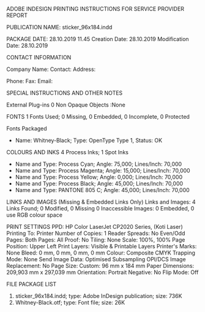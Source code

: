 ADOBE INDESIGN PRINTING INSTRUCTIONS FOR SERVICE PROVIDER REPORT

PUBLICATION NAME: sticker_96x184.indd

PACKAGE DATE: 28.10.2019 11.45
Creation Date: 28.10.2019
Modification Date: 28.10.2019

CONTACT INFORMATION

Company Name: 
Contact: 
Address: 





Phone: 
Fax: 
Email: 

SPECIAL INSTRUCTIONS AND OTHER NOTES






External Plug-ins 0
Non Opaque Objects :None

FONTS
1 Fonts Used; 0 Missing, 0 Embedded, 0 Incomplete, 0 Protected

Fonts Packaged
- Name: Whitney-Black; Type: OpenType Type 1, Status: OK


COLOURS AND INKS
4 Process Inks; 1 Spot Inks

- Name and Type: Process Cyan; Angle: 75,000; Lines/Inch: 70,000
- Name and Type: Process Magenta; Angle: 15,000; Lines/Inch: 70,000
- Name and Type: Process Yellow; Angle: 0,000; Lines/Inch: 70,000
- Name and Type: Process Black; Angle: 45,000; Lines/Inch: 70,000
- Name and Type: PANTONE 805 C; Angle: 45,000; Lines/Inch: 70,000


LINKS AND IMAGES
(Missing & Embedded Links Only)
Links and Images: 4 Links Found; 0 Modified, 0 Missing 0 Inaccessible
Images: 0 Embedded, 0 use RGB colour space


PRINT SETTINGS
PPD: HP Color LaserJet CP2020 Series, (Koti Laser)
Printing To: Printer
Number of Copies: 1
Reader Spreads: No
Even/Odd Pages: Both
Pages: All
Proof: No
Tiling: None
Scale: 100%, 100%
Page Position: Upper Left
Print Layers: Visible & Printable Layers
Printer's Marks: None
Bleed: 0 mm, 0 mm, 0 mm, 0 mm
Colour: Composite CMYK
Trapping Mode: None
Send Image Data: Optimised Subsampling
OPI/DCS Image Replacement: No
Page Size: Custom: 96 mm x 184 mm
Paper Dimensions: 209,903 mm x 297,039 mm
Orientation: Portrait
Negative: No
Flip Mode: Off


FILE PACKAGE LIST

1. sticker_96x184.indd; type: Adobe InDesign publication; size: 736K
2. Whitney-Black.otf; type: Font file; size: 26K
